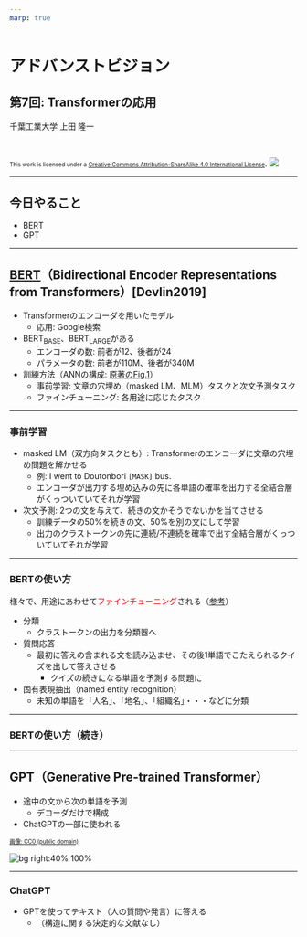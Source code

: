 ```yaml
---
marp: true
---
```


<!-- footer: "アドバンストビジョン第7回" -->

# アドバンストビジョン

## 第7回: Transformerの応用

千葉工業大学 上田 隆一

<br />

<span style="font-size:70%">This work is licensed under a </span>[<span style="font-size:70%">Creative Commons Attribution-ShareAlike 4.0 International License</span>](https://creativecommons.org/licenses/by-sa/4.0/).
![](https://i.creativecommons.org/l/by-sa/4.0/88x31.png)

---

<!-- paginate: true -->

## 今日やること

- BERT
- GPT

---

## [BERT](https://aclanthology.org/N19-1423/)（Bidirectional Encoder Representations from Transformers）[Devlin2019]

- Transformerのエンコーダを用いたモデル
    - 応用: Google検索
- $\text{BERT}_\text{BASE}$、$\text{BERT}_\text{LARGE}$がある
    - エンコーダの数: 前者が12、後者が24
    - パラメータの数: 前者が110M、後者が340M
- 訓練方法（ANNの構成: [原著のFig.1](https://aclanthology.org/N19-1423.pdf)）
    - 事前学習: 文章の穴埋め（masked LM、MLM）タスクと次文予測タスク
    - ファインチューニング: 各用途に応じたタスク

---

### 事前学習

- masked LM（双方向タスクとも）: Transformerのエンコーダに文章の穴埋め問題を解かせる
   - 例: I went to Doutonbori `[MASK]` bus. 
   - エンコーダが出力する埋め込みの先に各単語の確率を出力する全結合層がくっついていてそれが学習
- 次文予測: 2つの文を与えて、続きの文かそうでないかを当てさせる
   - 訓練データの50%を続きの文、50%を別の文にして学習
   - 出力のクラストークンの先に連続/不連続を確率で出す全結合層がくっついていてそれが学習



---

### BERTの使い方

様々で、用途にあわせて<span style="color:red">ファインチューニング</span>される（[参考](https://wandb.ai/mukilan/BERT_Sentiment_Analysis/reports/An-Introduction-to-BERT-And-How-To-Use-It--VmlldzoyNTIyOTA1)）
- 分類
    - クラストークンの出力を分類器へ
- 質問応答
    - 最初に答えの含まれる文を読み込ませ、その後1単語でこたえられるクイズを出して答えさせる
        - クイズの続きになる単語を予測する問題に
- 固有表現抽出（named entity recognition）
    - 未知の単語を「人名」、「地名」、「組織名」・・・などに分類

---

### BERTの使い方（続き）

---

## GPT（Generative Pre-trained Transformer）

- 途中の文から次の単語を予測
    - デコーダだけで構成
- ChatGPTの一部に使われる

[<span style="font-size:70%">画像: CC0 (public domain)</span>](https://commons.wikimedia.org/wiki/File:Full_GPT_architecture.svg)


![bg right:40% 100%](https://upload.wikimedia.org/wikipedia/commons/5/51/Full_GPT_architecture.svg)


---

### ChatGPT

- GPTを使ってテキスト（人の質問や発言）に答える
    - （構造に関する決定的な文献なし）

